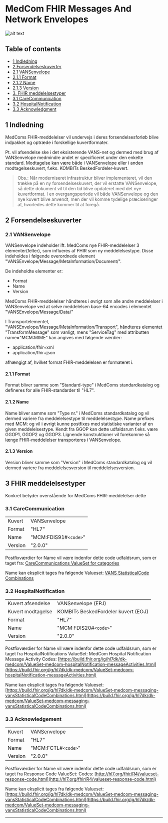 # MedCom FHIR Messages And Network Envelopes

![alt text](https://medcomdk.github.io/MedCom-FHIR-Communication/fhir-logo.png "HL7 FHIR")

## Table of contents

* [1 Indledning](#1-indledning) <br/>
* [2 Forsendelseskuverter](#2-forsendelseskuverter) <br/>
 * [2.1 VANSenvelope](#21-vansenvelope) <br/>
  * [2.1.1 Format](#211-format) <br/>
  * [2.1.2 Name](#212-name) <br/>
  * [2.1.3 Version](#213-version) <br/>
* [3. FHIR meddelelsestyper](#3-fhir-meddelelsestyper) <br/>
 * [3.1 CareCommunication](#31-carecommunication) <br/>
 * [3.2 HospitalNotification](#32-hospitalnotification)<br/>
 * [3.3 Acknowledgment](#33-acknowledgement) <br/>



## 1 Indledning

MedComs FHIR\-meddelelser vil undervejs i deres forsendelsesforløb blive indpakket og optræde i forskellige kuvertformater.

Pt. vil afsendelse ske i det eksisterende VANS\-net og dermed med brug af VANSenvelope medmindre andet er specificeret under den enkelte standard. Modtagelse kan være både i VANSenvelope eller i anden modtagelseskuvert, f.eks. KOMBITs BeskedFordeler-kuvert.

>Obs.: Når moderniseret infrastruktur bliver implementeret, vil den trække på en ny forsendelseskuvert, der vil erstatte VANSenvelope, så dette dokument vil til den tid blive opdateret med det nye kuvertformat. I en overgangsperiode vil både VANSenvelope og den nye kuvert blive anvendt, men der vil komme tydelige præciseringer af, hvorledes dette kommer til at foregå.


## 2 Forsendelseskuverter

### 2.1 VANSenvelope

VANSenvelope indeholder ift. MedComs nye FHIR\-meddelelser 3 elementer(felter), som influeres af FHIR som ny meddelelsestype. Disse indeholdes i følgende overordnede element "VANSEnvelope/Message/MetaInformation/Document/".

De indeholdte elementer er:

- Format
- Name
- Version

MedComs FHIR\-meddelelser håndteres i øvrigt som alle andre meddelelser i VANSenvelope ved at selve meddelelsen base\-64 encodes i elementet "VANSEnvelope/Message/Data/"

I Transportelementet, "VANSEnvelope/Message/MetaInformation/Transport", håndteres elementet "TransformMessage" som vanligt, mens "ServiceTag" med attributten name="MCM:MIME" kan angives med følgende værdier:

- application/fhir+xml
- application/fhir+json

afhængigt af, hvilket format FHIR\-meddelelsen er formateret i.


#### 2.1.1 Format

Format bliver samme som "Standard-type" i MedComs standardkatalog og defineres for alle FHIR\-standarder til "HL7".


#### 2.1.2 Name

Name bliver samme som "Type nr." i MedComs standardkatalog og vil dermed variere fra meddelelsestype til meddelelsestype. Name prefixes med MCM: og vil i øvrigt kunne postfixes med statistiske varianter af en given meddelelsestype. Kendt fra GGOP kan dette udfaldsrum f.eks. være GGOP1, GGOP2 og GGOP3. Lignende konstruktioner vil forekomme så længe FHIR\-meddelelser transporteres i VANSenvelope.


#### 2.1.3 Version

Version bliver samme som "Version" i MedComs standardkatalog og vil dermed variere fra meddelelsesversion til meddelelsesversion.


## 3 FHIR meddelelsestyper

Konkret betyder ovenstående for MedComs FHIR\-meddelelser dette


### 3.1 CareCommunication

|||
|:---|:---|
|Kuvert  |VANSenvelope          |
|Format  |"HL7"                 |
|Name    |"MCM:FDIS91#`<code>`" |
|Version |"2.0.0"               |

Postfixværdier for Name vil være indenfor dette code udfaldsrum, som er taget fra: [CareCommunications ValueSet for categories](https://build.fhir.org/ig/hl7dk/dk-medcom/ValueSet-medcom-careCommunication-categories.html)

Name kan eksplicit tages fra følgende Valueset: [VANS StatisticalCode Combinations](https://build.fhir.org/ig/hl7dk/dk-medcom/CodeSystem-medcom-messaging-sorEdiSystem.html)


### 3.2 HospitalNotification

|||
|:---|:---|
|Kuvert afsendelse |VANSenvelope (EPJ)|
|Kuvert modtagelse |KOMBITs BeskedFordeler kuvert (EOJ)|
|Format  |"HL7"                 |
|Name    |"MCM:FDIS20#`<code>`" |
|Version |"2.0.0"               |

Postfixværdier for Name vil være indenfor dette code udfaldsrum, som er taget fra HospitalNotifications ValueSet: MedCom Hospital Notification Message Activity Codes:  [https://build.fhir.org/ig/hl7dk/dk-medcom/ValueSet-medcom-hospitalNotification-messageActivities.html](https://build.fhir.org/ig/hl7dk/dk-medcom/ValueSet-medcom-hospitalNotification-messageActivities.html)

Name kan eksplicit tages fra følgende Valueset: [https://build.fhir.org/ig/hl7dk/dk-medcom/ValueSet-medcom-messaging-vansStatisticalCodeCombinations.html](https://build.fhir.org/ig/hl7dk/dk-medcom/ValueSet-medcom-messaging-vansStatisticalCodeCombinations.html)


### 3.3 Acknowledgement

|||
|:---|:---|
|Kuvert  |VANSenvelope          |
|Format  |"HL7"                 |
|Name    |"MCM:FCTL#`<code>`"   |
|Version |"2.0.0"               |

Postfixværdier for Name vil være indenfor dette code udfaldsrum, som er taget fra Response Code ValueSet: Codes:  [http://hl7.org/fhir/R4/valueset-response-code.html](http://hl7.org/fhir/R4/valueset-response-code.html)

Name kan eksplicit tages fra følgende Valueset: [https://build.fhir.org/ig/hl7dk/dk-medcom/ValueSet-medcom-messaging-vansStatisticalCodeCombinations.html](https://build.fhir.org/ig/hl7dk/dk-medcom/ValueSet-medcom-messaging-vansStatisticalCodeCombinations.html)

---

[1]: ./MedComs%20FHIR-meddelelser%20og%20forsendelseskuvert.md/#Indledning
[2]: ./MedComs%20FHIR-meddelelser%20og%20forsendelseskuvert.md/#forsendelseskuverter
[2.1]: https://github.com/hl7dk/dk-medcom/blob/1.0.3-ACK-VANSEnvCodes/input/markdown/MedComs%20FHIR-meddelelser%20og%20forsendelseskuvert.md/#VANSenvelope
[2.1.1]: https://github.com/hl7dk/dk-medcom/blob/1.0.3-ACK-VANSEnvCodes/input/markdown/MedComs%20FHIR-meddelelser%20og%20forsendelseskuvert.md/#format
[2.1.2]: https://github.com/hl7dk/dk-medcom/blob/1.0.3-ACK-VANSEnvCodes/input/markdown/MedComs%20FHIR-meddelelser%20og%20forsendelseskuvert.md/#name
[2.1.3]: https://github.com/hl7dk/dk-medcom/blob/1.0.3-ACK-VANSEnvCodes/input/markdown/MedComs%20FHIR-meddelelser%20og%20forsendelseskuvert.md/#version
[3]: https://github.com/hl7dk/dk-medcom/blob/1.0.3-ACK-VANSEnvCodes/input/markdown/MedComs%20FHIR-meddelelser%20og%20forsendelseskuvert.md/#fhir-meddelelsestyper
[3.1]: https://github.com/hl7dk/dk-medcom/blob/1.0.3-ACK-VANSEnvCodes/input/markdown/MedComs%20FHIR-meddelelser%20og%20forsendelseskuvert.md/#carecommunication
[3.2]: https://github.com/hl7dk/dk-medcom/blob/1.0.3-ACK-VANSEnvCodes/input/markdown/MedComs%20FHIR-meddelelser%20og%20forsendelseskuvert.md/#hospitalnotification
[3.3]: https://github.com/hl7dk/dk-medcom/blob/1.0.3-ACK-VANSEnvCodes/input/markdown/MedComs%20FHIR-meddelelser%20og%20forsendelseskuvert.md/#acknowledgment
